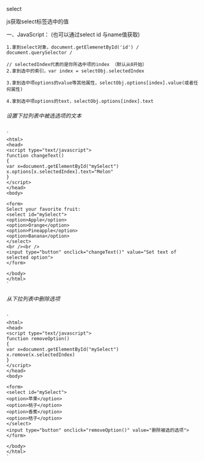 select 


js获取select标签选中的值

一、JavaScript：  (也可以通过select id 与name值获取)

    1.拿到select对象，document.getElemenetById('id') / document.querySelector / 

    // selectedIndex代表的是你所选中项的index （默认从0开始）
    2.拿到选中的索引，var index = selectObj.selectedIndex

    3.拿到选中项options的value等其他属性，selectObj.options[index].value(或者任何属性)

    4.拿到选中项options的text，selectObj.options[index].text


###### 设置下拉列表中被选选项的文本

    `
    <html>
    <head>
    <script type="text/javascript">
    function changeText()
    {
    var x=document.getElementById("mySelect")
    x.options[x.selectedIndex].text="Melon"
    }
    </script>
    </head>
    <body>

    <form>
    Select your favorite fruit:
    <select id="mySelect">
    <option>Apple</option>
    <option>Orange</option>
    <option>Pineapple</option>
    <option>Banana</option>
    </select>
    <br /><br />
    <input type="button" onclick="changeText()" value="Set text of selected option">
    </form>

    </body>
    </html>
    `

###### 从下拉列表中删除选项

    `
    <html>
    <head>
    <script type="text/javascript">
    function removeOption()
    {
    var x=document.getElementById("mySelect")
    x.remove(x.selectedIndex)
    }
    </script>
    </head>
    <body>

    <form>
    <select id="mySelect">
    <option>苹果</option>
    <option>桃子</option>
    <option>香蕉</option>
    <option>桔子</option>
    </select>
    <input type="button" onclick="removeOption()" value="删除被选的选项">
    </form>

    </body>
    </html>
    `